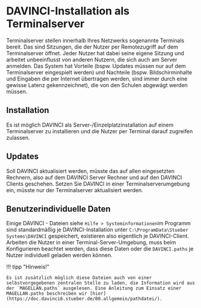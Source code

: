 # DAVINCI-Installation als Terminalserver

Terminalserver stellen innerhalb Ihres Netzwerks sogenannte Terminals bereit. Das sind Sitzungen, die der Nutzer per Remotezugriff auf dem Terminalserver öffnet.
Jeder Nutzer hat dabei seine eigene Sitzung und arbeitet unbeeinflusst von anderen Nutzern, die sich auch am Server anmelden. Das System hat Vorteile (bspw. Updates müssen nur auf dem Terminalserver eingespielt werden) und Nachteile (bspw. Bildschirminhalte und Eingaben die per Internet übertragen werden, sind immer durch eine gewisse Latenz gekennzeichnet), die von den Schulen abgewägt werden müssen.

## Installation

Es ist möglich DAVINCI als Server-/Einzelplatzinstallation auf einem Terminalserver zu installieren und die Nutzer per Terminal darauf zugreifen zulassen.

## Updates

Soll DAVINCI aktualisiert werden, müsste das auf allen eingesetzten Rechnern, also auf dem DAVINCI Server Rechner und auf den DAVINCI Clients geschehen. Setzen Sie DAVINCI in einer Terminalserverumgebung ein, müsste nur der Terminalserver aktualisiert werden.

## Benutzerindividuelle Daten

Einige DAVINCI - Dateien siehe `Hilfe > Systeminformationen`im Programm sind standardmäßig je DAVINCI-Installation unter `C:\ProgramData\Stueber Systems\DAVINCI` gespeichert, existieren also eigentlich je DAVINCI-Client. Arbeiten die Nutzer in einer Terminal-Server-Umgebung, muss beim Konfigurieren beachtet werden, dass diese Daten oder die `DAVINCI.paths` je Nutzer individuell geladen werden können.

!!! tipp "Hinweis!"

    Es ist zusätzlich möglich diese Dateien auch von einer selbstvorgegebenen zentralen Stelle zu laden, die Information wird aus der `MAGELLAN.paths` ausgelesen. Eine Anleitung zum Einsatz einer MAGELLAN.paths beschreiben wir [hier](https://doc.davinci6.stueber.de/00.allgemein/pathdatei/).
